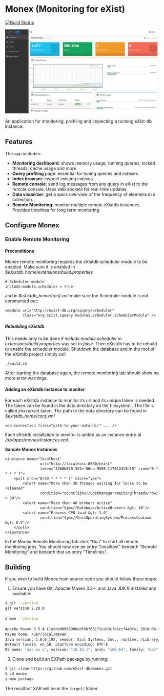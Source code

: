 # Monex (Monitoring for eXist)

[![Build Status](https://travis-ci.com/eXist-db/monex.svg?branch=master)](https://travis-ci.com/eXist-db/monex)


![Image](src/main/xar-resources/resources/img/screenshot.png?raw=true)

An application for monitoring, profiling and inspecting a running eXist-db instance.

## Features
The app includes:

* **Monitoring dashboard**: shows memory usage, running queries, locked threads, cache usage and more
* **Query profiling** page: essential for tuning queries and indexes
* **Index browser**: inspect existing indexes
* **Remote console**: send log messages from any query in eXist to the remote console.
Uses web sockets for real-time updates.
* **Data visualizer**: get a quick overview of the frequency of elements in a collection.
* **Remote Monitoring**: monitor multiple remote eXistdb instances. Provides timelines for long term monitoring.

## Configure Monex

### Enable Remote Monitoring

#### Preconditions
Monex remote monitoring requires the eXistdb scheduler module to be enabled. Make sure it is enabled in *$eXistdb_home/extensions/build.properties*

	# Scheduler module
	include.module.scheduler = true

and in *$eXistdb_home/conf.xml* make sure the Scheduler module is not commented out:

	<module uri="http://exist-db.org/xquery/scheduler"
			class="org.exist.xquery.modules.scheduler.SchedulerModule" />


##### Rebuilding eXistdb
This needs only to be done if *include.module.scheduler* in *extensions/build.properties* was set to *false*. Then eXistdb has to be rebuild to enable the scheduler module. Shutdown the database and in the root of the eXistdb project simply call

	./build.sh

After starting the database again, the remote monitoring tab should show no more error warnings.

#### Adding an eXistdb instance to monitor
For each eXistdb instance to monitor its url and its unique token is needed. The token can be found in the data directory on the filesystem . The file is called *jmxservlet.token*. The path to the data directory can be found in *$existdb_home/conf.xml*

	<db-connection files="path-to-your-data-dir" ... />

Each eXistdb installation to monitor is added as an instance entry at */db/apps/monex/instances.xml*.

**Sample Monex Instances**

	<instance name="localhost"
	    			url="http://localhost:8080/exist"
	    			token="3268b570-392e-56ea-9550-117012413e15" cron="0 * * * * ?">
    	<poll cron="0/30 * * * * ?" store="yes">
       		<alert name="More than 30 threads waiting for locks to be released"
            		condition="count($jmx//LockManager/WaitingThreads/row) > 30"/>
			<alert name="More than 40 brokers active"
            		condition="$jmx//Database/ActiveBrokers &gt; 10"/>
			<alert name="Process CPU load &gt; 1.0"
            		condition="$jmx//UnixOperatingSystem/ProcessCpuLoad &gt; 0.5"/>
		</poll>
	</instance>

In the Monex Remote Monitoring tab click "Run" to start all remote monitoring jobs. You should now see an entry "localhost" beneath "Remote Monitoring" and beneath that an entry "Timelines".


Building
--------
If you wish to build Monex from source code you should follow these steps:

1. Ensure you have Git, Apache Maven 3.3+, and Java JDK 8 installed and available:
```bash
$ git --version
git version 2.20.0

$ mvn --version

Apache Maven 3.5.4 (1edded0938998edf8bf061f1ceb3cfdeccf443fe; 2018-06-18T02:33:14+08:00)
Maven home: /usr/local/maven
Java version: 1.8.0_192, vendor: Azul Systems, Inc., runtime: /Library/Java/JavaVirtualMachines/zulu8.33.0.1-jdk8.0.192-macosx_x64/jre
Default locale: en_GB, platform encoding: UTF-8
OS name: "mac os x", version: "10.14.1", arch: "x86_64", family: "mac"
```

3. Clone and build an EXPath package by running:
```bash
$ git clone https://github.com/eXist-db/monex.git
$ cd monex
$ mvn package
```

The resultant XAR will be in the `target/` folder.
